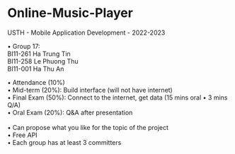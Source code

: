 # Online-Music-Player
USTH - Mobile Application Development - 2022-2023 

• Group 17: <br />
        BI11-261 Ha Trung Tin <br />
        BI11-258 Le Phuong Thu <br />
        BI11-001 Ha Thu An <br />

• Attendance (10%) <br />
• Mid-term (20%): Build interface (will not have internet) <br />
• Final Exam (50%): Connect to the internet, get data (15 mins oral • 3 mins Q/A) <br />
• Oral Exam (20%): Q&A after presentation <br />
<br />
• Can propose what you like for the topic of the project <br />
• Free API <br />
• Each group has at least 3 committers <br />
